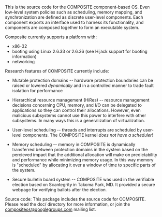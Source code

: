 This is the source code for the COMPOSITE component-based OS.  Even
low-level system policies such as scheduling, memory mapping, and
synchronization are defined as discrete user-level components.  Each
component exports an interface used to harness its functionality, and
components are composed together to form an executable system.

Composite currently supports a platform with:
- x86-32
- booting using Linux 2.6.33 or 2.6.36 (see Hijack support for booting
  information)
- networking

Research features of COMPOSITE currently include:

- Mutable protection domains -- hardware protection boundaries can be
  raised or lowered _dynamically_ and in a controlled manner to trade
  fault isolation for performance

- Hierarchical resource management (HiRes) -- resource management
  decisions concerning CPU, memory, and I/O can be delegated to
  applications so they can control their allocations.  However, even
  malicious subsystems cannot use this power to interfere with other
  subsystems.  In many ways this is a generalization of
  virtualization.

- User-level scheduling -- threads and interrupts are scheduled by
  user-level components.  The COMPOSITE kernel _does not have a
  scheduler_!

- Memory scheduling -- memory in COMPOSITE is dynamically transferred
  between protection domains in the system based on the percieved
  impact that the additional allocation will make on predictability
  and performance while minimizing memory usage.  In this way memory
  is "scheduled" by allocating it over a window of time to specific
  parts of the system.

- Secure bulletin board system -- COMPOSITE was used in the verifiable
  election based on Scantegrity in Takoma Park, MD.  It provided a
  secure webpage for verifying ballots after the election.

Source code: This package includes the source code for COMPOSITE.
Please read the doc/ directory for more information, or join the
compositeos@googlegroups.com mailing list.
